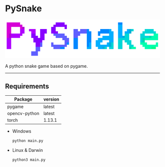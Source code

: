 # PySnake
![banner](resources/img/banner.png)

A python snake game based on pygame.

---

## Requirements

| Package       | version |
|---------------|---------|
| pygame        | latest  |
| opencv-python | latest  |
| torch         | 1.13.1  |

* Windows

  ```bat
  python main.py
  ```

* Linux & Darwin

  ```bash
  python3 main.py
  ```

  

